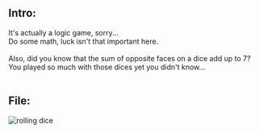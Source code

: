 ## Intro:

It's actually a logic game, sorry...
<br>
Do some math, luck isn't that important here.
<br><br>
Also, did you know that the sum of opposite faces on a dice add up to 7? 
<br>
You played so much with those dices yet you didn't know...
<br><br>

## File:
![rolling dice](https://user-images.githubusercontent.com/93029180/208777209-2fcc5592-8613-418b-91fe-bc0ce05a728a.png)
